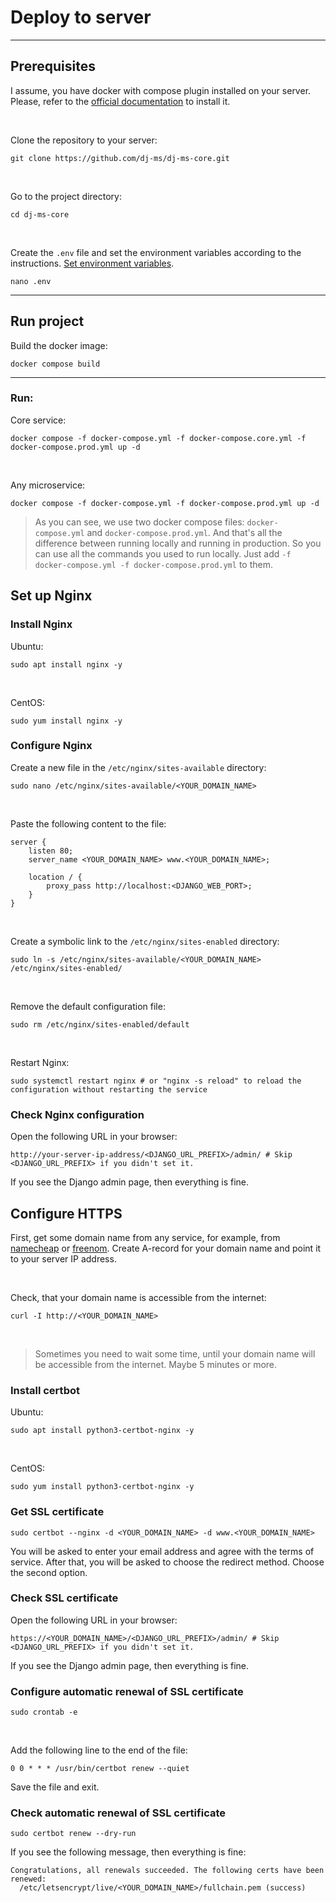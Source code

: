 # Deploy to server


---
## Prerequisites
I assume, you have docker with compose plugin installed on your server.
Please, refer to the [official documentation](https://docs.docker.com/engine/install/) to install it.

<br>

Clone the repository to your server:
```shell
git clone https://github.com/dj-ms/dj-ms-core.git
```

<br>

Go to the project directory:
```shell
cd dj-ms-core
```

<br>

Create the `.env` file and set the environment variables according to the instructions.
[Set environment variables](set_env_vars.md).
```shell
nano .env
```


---
## Run project
Build the docker image:
```shell
docker compose build
```

---
### Run:

Core service:
```shell
docker compose -f docker-compose.yml -f docker-compose.core.yml -f docker-compose.prod.yml up -d
```

<br>

Any microservice:
```shell
docker compose -f docker-compose.yml -f docker-compose.prod.yml up -d
```

> As you can see, we use two docker compose files: `docker-compose.yml` and `docker-compose.prod.yml`.
And that's all the difference between running locally and running in production.
So you can use all the commands you used to run locally. Just add `-f docker-compose.yml -f docker-compose.prod.yml` to them.


## Set up Nginx

### Install Nginx

Ubuntu:
```shell
sudo apt install nginx -y
```

<br>

CentOS:
```shell
sudo yum install nginx -y
```

### Configure Nginx

Create a new file in the `/etc/nginx/sites-available` directory:
```shell
sudo nano /etc/nginx/sites-available/<YOUR_DOMAIN_NAME>
```

<br>

Paste the following content to the file:
```nginx
server {
    listen 80;
    server_name <YOUR_DOMAIN_NAME> www.<YOUR_DOMAIN_NAME>;

    location / {
        proxy_pass http://localhost:<DJANGO_WEB_PORT>;
    }
}
```

<br>

Create a symbolic link to the `/etc/nginx/sites-enabled` directory:
```shell
sudo ln -s /etc/nginx/sites-available/<YOUR_DOMAIN_NAME> /etc/nginx/sites-enabled/
```

<br>

Remove the default configuration file:
```shell
sudo rm /etc/nginx/sites-enabled/default
```

<br>

Restart Nginx:
```shell
sudo systemctl restart nginx # or "nginx -s reload" to reload the configuration without restarting the service
```

### Check Nginx configuration

Open the following URL in your browser:
```shell
http://your-server-ip-address/<DJANGO_URL_PREFIX>/admin/ # Skip <DJANGO_URL_PREFIX> if you didn't set it.
```

If you see the Django admin page, then everything is fine.


## Configure HTTPS

First, get some domain name from any service, for example, from [namecheap](https://www.namecheap.com) or [freenom](https://www.freenom.com).
Create A-record for your domain name and point it to your server IP address.

<br>

Check, that your domain name is accessible from the internet:
```shell
curl -I http://<YOUR_DOMAIN_NAME>
```

<br>

> Sometimes you need to wait some time, until your domain name will be accessible from the internet. Maybe 5 minutes or more.

### Install certbot

Ubuntu:
```shell
sudo apt install python3-certbot-nginx -y
```

<br>

CentOS:
```shell
sudo yum install python3-certbot-nginx -y
```

### Get SSL certificate

```shell
sudo certbot --nginx -d <YOUR_DOMAIN_NAME> -d www.<YOUR_DOMAIN_NAME>
```

You will be asked to enter your email address and agree with the terms of service.
After that, you will be asked to choose the redirect method. Choose the second option.

### Check SSL certificate

Open the following URL in your browser:
```shell
https://<YOUR_DOMAIN_NAME>/<DJANGO_URL_PREFIX>/admin/ # Skip <DJANGO_URL_PREFIX> if you didn't set it.
```

If you see the Django admin page, then everything is fine.

### Configure automatic renewal of SSL certificate

```shell
sudo crontab -e
```

<br>

Add the following line to the end of the file:
```shell
0 0 * * * /usr/bin/certbot renew --quiet
```

Save the file and exit.

### Check automatic renewal of SSL certificate

```shell
sudo certbot renew --dry-run
```

If you see the following message, then everything is fine:
```shell
Congratulations, all renewals succeeded. The following certs have been renewed:
  /etc/letsencrypt/live/<YOUR_DOMAIN_NAME>/fullchain.pem (success)
```

